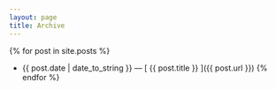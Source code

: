 ```yaml
---
layout: page
title: Archive
---
```


{% for post in site.posts %}
  * {{ post.date | date_to_string }} &mdash; [ {{ post.title }} ]({{ post.url }})
{% endfor %}
